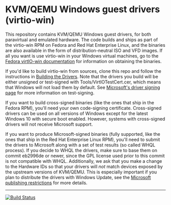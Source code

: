 # KVM/QEMU Windows guest drivers (virtio-win) #

This repository contains KVM/QEMU Windows guest drivers, for both
paravirtual and emulated hardware. The code builds and ships as part
of the virtio-win RPM on Fedora and Red Hat Enterprise Linux, and the
binaries are also available in the form of distribution-neutral ISO
and VFD images. If all you want is use virtio-win in your Windows
virtual machines, go to the
[Fedora virtIO-win documentation][fedora-virtio]
for information on obtaining the binaries.

If you'd like to build virtio-win from sources, clone this repo and
follow the instructions in [Building the Drivers][wiki-building].
Note that the drivers you build will be either unsigned or test-signed
with Tools/VirtIOTestCert.cer, which means that Windows will not load
them by default. See [Microsoft's driver signing page][ms-signing]
for more information on test-signing.

If you want to build cross-signed binaries (like the ones that ship in
the Fedora RPM), you'll need your own code-signing certificate.
Cross-signed drivers can be used on all versions of Windows except for
the latest Windows 10 with secure boot enabled. However, systems with
cross-signed drivers will not receive Microsoft support.

If you want to produce Microsoft-signed binaries (fully supported,
like the ones that ship in the Red Hat Enterprise Linux RPM), you'll
need to submit the drivers to Microsoft along with a set of test
results (so called WHQL process). If you decide to WHQL the drivers,
make sure to base them on commit eb2996de or newer, since the GPL
license used prior to this commit is not compatible with WHQL.
Additionally, we ask that you make a change to the Hardware IDs so
that your drivers will *not* match devices exposed by the upstream
versions of KVM/QEMU. This is especially important if you plan to
distribute the drivers with Windows Update, see the 
[Microsoft publishing restrictions][ms-publishing] for more details.

[fedora-virtio]:https://docs.fedoraproject.org/en-US/quick-docs/creating-windows-virtual-machines-using-virtio-drivers/index.html
[wiki-building]:https://github.com/virtio-win/kvm-guest-drivers-windows/wiki/Building-the-drivers
[ms-signing]:https://docs.microsoft.com/en-us/windows-hardware/drivers/install/installing-test-signed-driver-packages
[ms-publishing]:https://docs.microsoft.com/en-us/windows-hardware/drivers/dashboard/publishing-restrictions
- - - -

[![Build Status](https://ci.appveyor.com/api/projects/status/github/virtio-win/kvm-guest-drivers-windows?branch=master&svg=true)](https://ci.appveyor.com/project/daynix/kvm-guest-drivers-windows)

